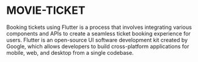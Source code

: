 # MOVIE-TICKET
Booking tickets using Flutter is a process that involves integrating various components and APIs to create a seamless ticket booking experience for users. Flutter is an open-source UI software development kit created by Google, which allows developers to build cross-platform applications for mobile, web, and desktop from a single codebase.
